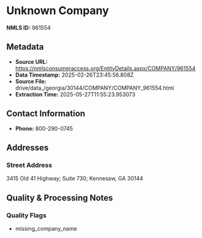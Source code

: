# Unknown Company

**NMLS ID:** 961554

## Metadata
- **Source URL:** https://nmlsconsumeraccess.org/EntityDetails.aspx/COMPANY/961554
- **Data Timestamp:** 2025-02-26T23:45:56.808Z
- **Source File:** drive/data_/georgia/30144/COMPANY/COMPANY_961554.html
- **Extraction Time:** 2025-05-27T11:55:23.953073

## Contact Information
- **Phone:** 800-290-0745

## Addresses
### Street Address
3415 Old 41 Highway; Suite 730; Kennesaw, GA 30144

## Quality & Processing Notes
### Quality Flags
- missing_company_name
